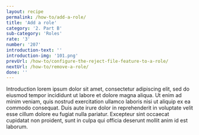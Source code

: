 ```yaml
---
layout: recipe
permalink: /how-to/add-a-role/
title: 'Add a role'
category: '2. Part B'
sub-category: 'Roles'
rate: '3'
number: '207'
introduction-text: ''
introduction-img: '101.png'
prevUrl: /how-to/configure-the-reject-file-feature-to-a-role/
nextUrl: /how-to/remove-a-role/
done: ''
---
```


Introduction lorem ipsum dolor sit amet, consectetur adipiscing elit, sed do eiusmod tempor incididunt ut labore et dolore magna aliqua. Ut enim ad minim veniam, quis nostrud exercitation ullamco laboris nisi ut aliquip ex ea commodo consequat. Duis aute irure dolor in reprehenderit in voluptate velit esse cillum dolore eu fugiat nulla pariatur. Excepteur sint occaecat cupidatat non proident, sunt in culpa qui officia deserunt mollit anim id est laborum.

